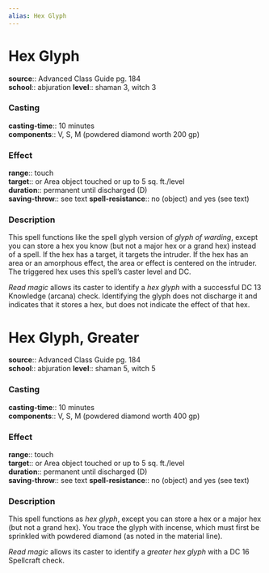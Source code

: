 ```yaml
---
alias: Hex Glyph
---
```


# Hex Glyph 

**source**:: Advanced Class Guide pg. 184  
**school**:: abjuration
**level**:: shaman 3, witch 3

### Casting 

**casting-time**:: 10 minutes  
**components**:: V, S, M (powdered diamond worth 200 gp)

### Effect 

**range**:: touch  
**target**:: or Area object touched or up to 5 sq. ft./level  
**duration**:: permanent until discharged (D)  
**saving-throw**:: see text
**spell-resistance**:: no (object) and yes (see text)

### Description 

This spell functions like the spell glyph version of *glyph of warding*, except you can store a hex you know (but not a major hex or a grand hex) instead of a spell. If the hex has a target, it targets the intruder. If the hex has an area or an amorphous effect, the area or effect is centered on the intruder. The triggered hex uses this spell’s caster level and DC.  
  
*Read magic* allows its caster to identify a *hex glyph* with a successful DC 13 Knowledge (arcana) check. Identifying the glyph does not discharge it and indicates that it stores a hex, but does not indicate the effect of that hex.

# Hex Glyph, Greater 

**source**:: Advanced Class Guide pg. 184  
**school**:: abjuration
**level**:: shaman 5, witch 5

### Casting 

**casting-time**:: 10 minutes  
**components**:: V, S, M (powdered diamond worth 400 gp)

### Effect 

**range**:: touch  
**target**:: or Area object touched or up to 5 sq. ft./level  
**duration**:: permanent until discharged (D)  
**saving-throw**:: see text
**spell-resistance**:: no (object) and yes (see text)

### Description 

This spell functions as *hex glyph*, except you can store a hex or a major hex (but not a grand hex). You trace the glyph with incense, which must first be sprinkled with powdered diamond (as noted in the material line).  
  
*Read magic* allows its caster to identify a *greater hex glyph* with a DC 16 Spellcraft check.
